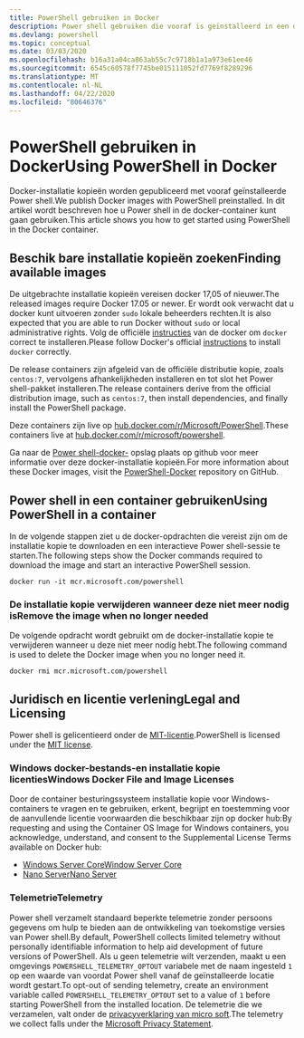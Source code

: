 ```yaml
---
title: PowerShell gebruiken in Docker
description: Power shell gebruiken die vooraf is geïnstalleerd in een docker-installatie kopie.
ms.devlang: powershell
ms.topic: conceptual
ms.date: 03/03/2020
ms.openlocfilehash: b16a31a04ca863ab55c7c9718b1a1a973e61ee46
ms.sourcegitcommit: 6545c60578f7745be015111052fd7769f8289296
ms.translationtype: MT
ms.contentlocale: nl-NL
ms.lasthandoff: 04/22/2020
ms.locfileid: "80646376"
---
```

# <a name="using-powershell-in-docker"></a><span data-ttu-id="b920c-103">PowerShell gebruiken in Docker</span><span class="sxs-lookup"><span data-stu-id="b920c-103">Using PowerShell in Docker</span></span>

<span data-ttu-id="b920c-104">Docker-installatie kopieën worden gepubliceerd met vooraf geïnstalleerde Power shell.</span><span class="sxs-lookup"><span data-stu-id="b920c-104">We publish Docker images with PowerShell preinstalled.</span></span> <span data-ttu-id="b920c-105">In dit artikel wordt beschreven hoe u Power shell in de docker-container kunt gaan gebruiken.</span><span class="sxs-lookup"><span data-stu-id="b920c-105">This article shows you how to get started using PowerShell in the Docker container.</span></span>

## <a name="finding-available-images"></a><span data-ttu-id="b920c-106">Beschik bare installatie kopieën zoeken</span><span class="sxs-lookup"><span data-stu-id="b920c-106">Finding available images</span></span>

<span data-ttu-id="b920c-107">De uitgebrachte installatie kopieën vereisen docker 17,05 of nieuwer.</span><span class="sxs-lookup"><span data-stu-id="b920c-107">The released images require Docker 17.05 or newer.</span></span> <span data-ttu-id="b920c-108">Er wordt ook verwacht dat u docker kunt uitvoeren zonder `sudo` lokale beheerders rechten.</span><span class="sxs-lookup"><span data-stu-id="b920c-108">It is also expected that you are able to run Docker without `sudo` or local administrative rights.</span></span> <span data-ttu-id="b920c-109">Volg de officiële [instructies][install] van de docker om `docker` correct te installeren.</span><span class="sxs-lookup"><span data-stu-id="b920c-109">Please follow Docker's official [instructions][install] to install `docker` correctly.</span></span>

<span data-ttu-id="b920c-110">De release containers zijn afgeleid van de officiële distributie kopie, zoals `centos:7`, vervolgens afhankelijkheden installeren en tot slot het Power shell-pakket installeren.</span><span class="sxs-lookup"><span data-stu-id="b920c-110">The release containers derive from the official distribution image, such as `centos:7`, then install dependencies, and finally install the PowerShell package.</span></span>

<span data-ttu-id="b920c-111">Deze containers zijn live op [hub.docker.com/r/Microsoft/PowerShell][docker-release].</span><span class="sxs-lookup"><span data-stu-id="b920c-111">These containers live at [hub.docker.com/r/microsoft/powershell][docker-release].</span></span>

<span data-ttu-id="b920c-112">Ga naar de [Power shell-docker-][PowerShell-Docker] opslag plaats op github voor meer informatie over deze docker-installatie kopieën.</span><span class="sxs-lookup"><span data-stu-id="b920c-112">For more information about these Docker images, visit the [PowerShell-Docker][PowerShell-Docker] repository on GitHub.</span></span>

## <a name="using-powershell-in-a-container"></a><span data-ttu-id="b920c-113">Power shell in een container gebruiken</span><span class="sxs-lookup"><span data-stu-id="b920c-113">Using PowerShell in a container</span></span>

<span data-ttu-id="b920c-114">In de volgende stappen ziet u de docker-opdrachten die vereist zijn om de installatie kopie te downloaden en een interactieve Power shell-sessie te starten.</span><span class="sxs-lookup"><span data-stu-id="b920c-114">The following steps show the Docker commands required to download the image and start an interactive PowerShell session.</span></span>

```console
docker run -it mcr.microsoft.com/powershell
```

### <a name="remove-the-image-when-no-longer-needed"></a><span data-ttu-id="b920c-115">De installatie kopie verwijderen wanneer deze niet meer nodig is</span><span class="sxs-lookup"><span data-stu-id="b920c-115">Remove the image when no longer needed</span></span>

<span data-ttu-id="b920c-116">De volgende opdracht wordt gebruikt om de docker-installatie kopie te verwijderen wanneer u deze niet meer nodig hebt.</span><span class="sxs-lookup"><span data-stu-id="b920c-116">The following command is used to delete the Docker image when you no longer need it.</span></span>

```console
docker rmi mcr.microsoft.com/powershell
```

## <a name="legal-and-licensing"></a><span data-ttu-id="b920c-117">Juridisch en licentie verlening</span><span class="sxs-lookup"><span data-stu-id="b920c-117">Legal and Licensing</span></span>

<span data-ttu-id="b920c-118">Power shell is gelicentieerd onder de [MIT-licentie][].</span><span class="sxs-lookup"><span data-stu-id="b920c-118">PowerShell is licensed under the [MIT license][].</span></span>

### <a name="windows-docker-file-and-image-licenses"></a><span data-ttu-id="b920c-119">Windows docker-bestands-en installatie kopie licenties</span><span class="sxs-lookup"><span data-stu-id="b920c-119">Windows Docker File and Image Licenses</span></span>

<span data-ttu-id="b920c-120">Door de container besturingssysteem installatie kopie voor Windows-containers te vragen en te gebruiken, erkent, begrijpt en toestemming voor de aanvullende licentie voorwaarden die beschikbaar zijn op docker hub:</span><span class="sxs-lookup"><span data-stu-id="b920c-120">By requesting and using the Container OS Image for Windows containers, you acknowledge, understand, and consent to the Supplemental License Terms available on Docker hub:</span></span>

- <span data-ttu-id="b920c-121">[Windows Server Core][Window Server Core]</span><span class="sxs-lookup"><span data-stu-id="b920c-121">[Window Server Core][Window Server Core]</span></span>
- <span data-ttu-id="b920c-122">[Nano Server][Nano Server]</span><span class="sxs-lookup"><span data-stu-id="b920c-122">[Nano Server][Nano Server]</span></span>

### <a name="telemetry"></a><span data-ttu-id="b920c-123">Telemetrie</span><span class="sxs-lookup"><span data-stu-id="b920c-123">Telemetry</span></span>

<span data-ttu-id="b920c-124">Power shell verzamelt standaard beperkte telemetrie zonder persoons gegevens om hulp te bieden aan de ontwikkeling van toekomstige versies van Power shell.</span><span class="sxs-lookup"><span data-stu-id="b920c-124">By default, PowerShell collects limited telemetry without personally identifiable information to help aid development of future versions of PowerShell.</span></span> <span data-ttu-id="b920c-125">Als u geen telemetrie wilt verzenden, maakt u een omgevings `POWERSHELL_TELEMETRY_OPTOUT` variabele met de naam ingesteld `1` op een waarde van voordat Power shell vanaf de geïnstalleerde locatie wordt gestart.</span><span class="sxs-lookup"><span data-stu-id="b920c-125">To opt-out of sending telemetry, create an environment variable called `POWERSHELL_TELEMETRY_OPTOUT` set to a value of `1` before starting PowerShell from the installed location.</span></span> <span data-ttu-id="b920c-126">De telemetrie die we verzamelen, valt onder de [privacyverklaring van micro soft][privacy].</span><span class="sxs-lookup"><span data-stu-id="b920c-126">The telemetry we collect falls under the [Microsoft Privacy Statement][privacy].</span></span>

<!-- link references -->
[install]: https://docs.docker.com/engine/installation/
[docker-release]: https://hub.docker.com/r/microsoft/powershell/
[appinsights]: https://azure.microsoft.com/services/application-insights/
[MIT-licentie]: https://github.com/PowerShell/PowerShell/tree/master/LICENSE.txt
[MIT license]: https://github.com/PowerShell/PowerShell/tree/master/LICENSE.txt
[PowerShell-Docker]: https://github.com/PowerShell/PowerShell-Docker
[Window Server Core]: https://hub.docker.com/r/microsoft/windowsservercore/
[Nano Server]: https://hub.docker.com/r/microsoft/nanoserver/
[privacy]: https://privacy.microsoft.com/privacystatement/
